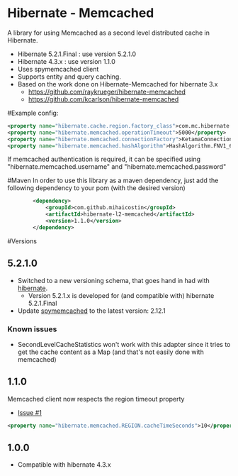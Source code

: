# Hibernate - Memcached
A library for using Memcached as a second level distributed cache in Hibernate.

  * Hibernate 5.2.1.Final   : use version 5.2.1.0
  * Hibernate 4.3.x         : use version 1.1.0
  * Uses spymemcached client
  * Supports entity and query caching.
  * Based on the work done on Hibernate-Memcached for hibernate 3.x
      * https://github.com/raykrueger/hibernate-memcached
      * https://github.com/kcarlson/hibernate-memcached


#Example config:

```xml
<property name="hibernate.cache.region.factory_class">com.mc.hibernate.memcached.MemcachedRegionFactory</property>
<property name="hibernate.memcached.operationTimeout">5000</property>
<property name="hibernate.memcached.connectionFactory">KetamaConnectionFactory</property>
<property name="hibernate.memcached.hashAlgorithm">HashAlgorithm.FNV1_64_HASH</property>
```

If memcached authentication is required, it can be specified using "hibernate.memcached.username" and "hibernate.memcached.password"

#Maven
In order to use this library as a maven dependency, just add the following dependency to your pom (with the desired version)

```xml
        <dependency>
            <groupId>com.github.mihaicostin</groupId>
            <artifactId>hibernate-l2-memcached</artifactId>
            <version>1.1.0</version>
        </dependency>
```


#Versions

## 5.2.1.0

- Switched to a new versioning schema, that goes hand in had with [hibernate](http://hibernate.org/orm/).
    - Version 5.2.1.x is developed for (and compatible with) hibernate 5.2.1.Final
- Update [spymemcached](https://github.com/couchbase/spymemcached) to the latest version: 2.12.1


### Known issues
- SecondLevelCacheStatistics won't work with this adapter since it tries to get the cache content as a Map (and that's not easily done with memcached)

## 1.1.0

Memcached client now respects the region timeout property
 - [Issue #1](https://github.com/mihaicostin/hibernate-l2-memcached/issues/1)
```xml
<property name="hibernate.memcached.REGION.cacheTimeSeconds">10</property>
```

## 1.0.0
* Compatible with hibernate 4.3.x

